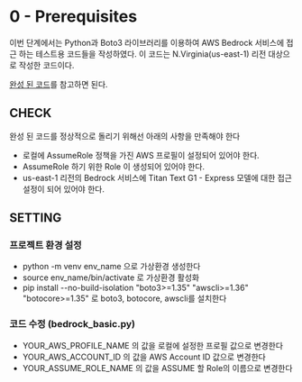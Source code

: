 # 0 - Prerequisites

이번 단계에서는 Python과 Boto3 라이브러리를 이용하여 AWS Bedrock 서비스에 접근 하는 테스트용 코드들을 작성하였다.
이 코드는 N.Virginia(us-east-1) 리전 대상으로 작성한 코드이다.

[완성 된 코드](bedrock_basic.py)를 참고하면 된다.

## CHECK
완성 된 코드를 정상적으로 돌리기 위해선 아래의 사항을 만족해야 한다

- 로컬에 AssumeRole 정책을 가진 AWS 프로필이 설정되어 있어야 한다.
- AssumeRole 하기 위한 Role 이 생성되어 있어야 한다.
- us-east-1 리전의 Bedrock 서비스에 Titan Text G1 - Express 모델에 대한 접근 설정이 되어 있어야 한다.

## SETTING

### 프로젝트 환경 설정
- python -m venv env_name 으로 가상환경 생성한다
- source env_name/bin/activate 로 가상환경 활성화
- pip install --no-build-isolation "boto3>=1.35" "awscli>=1.36" "botocore>=1.35" 로 boto3, botocore, awscli를 설치한다

### 코드 수정 (bedrock_basic.py)
- YOUR_AWS_PROFILE_NAME 의 값을 로컬에 설정한 프로필 값으로 변경한다
- YOUR_AWS_ACCOUNT_ID 의 값을 AWS Account ID 값으로 변경한다
- YOUR_ASSUME_ROLE_NAME 의 값을 ASSUME 할 Role의 이름으로 변경한다